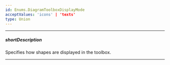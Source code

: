 ```yaml
---
id: Enums.DiagramToolboxDisplayMode
acceptValues: 'icons' | 'texts'
type: Union
---
```

---
##### shortDescription
Specifies how shapes are displayed in the toolbox.

---
<!--
dxDiagramOptions.contextToolbox.displayMode(10 UI Components\dxDiagram\1 Configuration\contextToolbox\displayMode.md)(ui\diagram.d.ts)
dxDiagramOptions.toolbox.groups.displayMode(10 UI Components\dxDiagram\1 Configuration\toolbox\groups\displayMode.md)(ui\diagram.d.ts)
-->